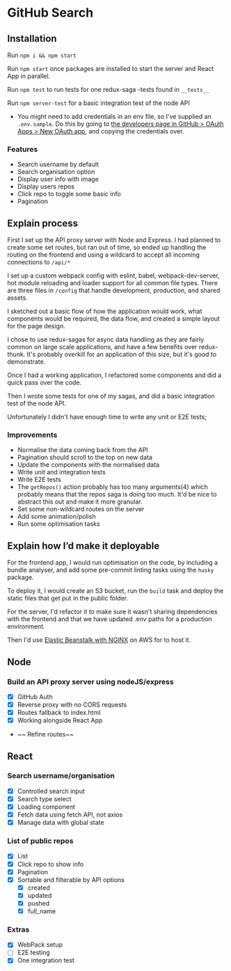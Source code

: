 # GitHub Search

## Installation

Run `npm i && npm start`

Run `npm start` once packages are installed to start the server and React App in parallel.

Run `npm test` to run tests for one redux-saga -tests found in `__tests__`

Run `npm server-test` for a basic integration test of the node API

* You might need to add credentials in an env file, so I've supplied an `.env.sample`. Do this by going to [the developers page in GitHub > OAuth Apps > New OAuth app](https://github.com/settings/developers), and copying the credentials over.

### Features

* Search username by default
* Search organisation option
* Display user info with image
* Display users repos
* Click repo to toggle some basic info
* Pagination

## Explain process

First I set up the API proxy server with Node and Express. I had planned to create some set routes, but ran out of time, so ended up handling the routing on the frontend and using a wildcard to accept all incoming connections to `/api/*`

I set up a custom webpack config with eslint, babel, webpack-dev-server, hot module reloading and loader support for all common file types. There are three files in `/config` that handle development, production, and shared assets.

I sketched out a basic flow of how the application would work, what components would be required, the data flow, and created a simple layout for the page design.

I chose to use redux-sagas for async data handling as they are fairly common on large scale applications, and have a few benefits over redux-thunk. It's probably overkill for an application of this size, but it's good to demonstrate.

Once I had a working application, I refactored some components and did a quick pass over the code.

Then I wrote some tests for one of my sagas, and did a basic integration test of the node API.

Unfortunately I didn't have enough time to write any unit or E2E tests;

### Improvements

* Normalise the data coming back from the API
* Pagination should scroll to the top on new data
* Update the components with the normalised data
* Write unit and integration tests
* Write E2E tests
* The `getRepos()` action probably has too many arguments(4) which probably means that the repos saga is doing too much. It'd be nice to abstract this out and make it more granular.
* Set some non-wildcard routes on the server
* Add some animation/polish
* Run some optimisation tasks

## Explain how I’d make it deployable

For the frontend app, I would run optimisation on the code, by including a bundle analyser, and add some pre-commit linting tasks using the `husky` package.

To deploy it, I would create an S3 bucket, run the `build` task and deploy the static files that get put in the public folder.

For the server, I'd refactor it to make sure it wasn't sharing dependencies with the frontend and that we have updated .env paths for a production environment.

Then I'd use [Elastic Beanstalk with NGINX](https://docs.aws.amazon.com/elasticbeanstalk/latest/dg/nodejs-platform-proxy.html) on AWS for to host it.

## Node

### Build an API proxy server using nodeJS/express

* [X] GitHub Auth
* [X] Reverse proxy with no CORS requests
* [X] Routes fallback to index.html
* [X] Working alongside React App
* ~~ Refine routes~~

## React

### Search username/organisation

* [X] Controlled search input
* [X] Search type select
* [X] Loading component
* [X] Fetch data using fetch API, not axios
* [X] Manage data with global state

### List of public repos

* [X] List
* [X] Click repo to show info
* [X] Pagination
* [X] Sortable and filterable by API options
  * [X] created
  * [X] updated
  * [X] pushed
  * [X] full_name

### Extras

* [X] WebPack setup
* [ ] E2E testing
* [X] One integration test

